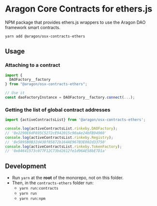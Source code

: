 # Aragon Core Contracts for ethers.js

NPM package that provides ethers.js wrappers to use the Aragon DAO framework smart contracts.

```sh
yarn add @aragon/osx-contracts-ethers
```

## Usage

### Attaching to a contract

```ts
import {
  DAOFactory__factory
} from "@aragon/osx-contracts-ethers";

// Use it
const daoFactoryInstance = DAOFactory__factory.connect(...);
```

### Getting the list of global contract addresses

```ts
import {activeContractsList} from '@aragon/osx-contracts-ethers';

console.log(activeContractsList.rinkeby.DAOFactory);
// '0x2290E6dF695C5272cE942015c90aAe24bFB94960'
console.log(activeContractsList.rinkeby.Registry);
// '0x5895B0B32d438f85872b164AE967B3E802d33750'
console.log(activeContractsList.rinkeby.TokenFactory);
// '0x84641573c077F12C73bd2612fe1d96AE58bE7D1a'
```

## Development

- Run `yarn` at the **root** of the monorepo, not on this folder.
- Then, in the `contracts-ethers` folder run:
  - `yarn run:contracts`
  - `yarn run`
  - `yarn run:npm`
